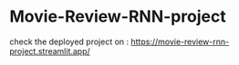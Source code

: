 # Movie-Review-RNN-project

check the deployed project on : https://movie-review-rnn-project.streamlit.app/
